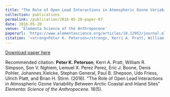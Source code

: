 ```yaml
---
title: "The Role of Open Lead Interactions in Atmospheric Ozone Variability Between Arctic Coastal and Inland Sites"
collection: publications
permalink: /publication/2016-05-20-paper-07
date: 2016-05-20
venue: 'Elementa Science of the Anthropocene'
paperurl: 'https://www.elementascience.org/articles/10.12952/journal.elementa.000109/'
citation: '<strong>Peter K. Peterson</strong>, Kerri A. Pratt, William R. Simpson, Son V. Nghiem, Lemuel X. Perez Perez, Eric J. Boone, Denis Pohler, Johannes Xielcke, Stephan General, Paul B. Shepson, Udo Friess, Ulrich Platt, and Brian H. Stirm. (2016). &quot;The Role of Open Lead Interactions in Atmospheric Ozone Variability Between Arctic Coastal and Inland Sites&quot; <i>Elementa: Science of the Anthropocene</i>. 16(5).'
---
```


<a href='https://www.elementascience.org/articles/10.12952/journal.elementa.000109/'>Download paper here</a>

Recommended citation: <strong>Peter K. Peterson</strong>, Kerri A. Pratt, William R. Simpson, Son V. Nghiem, Lemuel X. Perez Perez, Eric J. Boone, Denis Pohler, Johannes Xielcke, Stephan General, Paul B. Shepson, Udo Friess, Ulrich Platt, and Brian H. Stirm. (2016). "The Role of Open Lead Interactions in Atmospheric Ozone Variability Between Arctic Coastal and Inland Sites" <i>Elementa: Science of the Anthropocene</i>. 16(5).